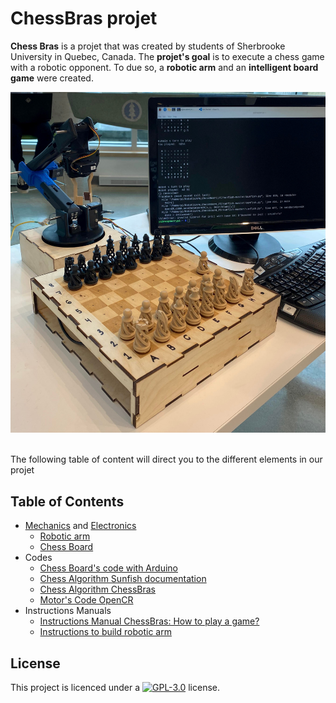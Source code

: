 
# ChessBras projet
**Chess Bras** is a projet that was created by students of Sherbrooke University in Quebec, Canada. The **projet's goal** is to execute a chess game with a robotic opponent. To due so, a **robotic arm** and an **intelligent board game** were created.

![image](https://github.com/ClanDesDindesLibres2/.github/blob/main/Projet_S4_Echiquier_Robot.jpg)

<br>The following table of content will direct you to the different elements in our projet

## Table of Contents
- [Mechanics](https://github.com/ClanDesDindesLibres2/RoboticArm_ChessBoard_Mechanic/blob/main/README.md#mechanics-robotic-arm-and-chessboard) and [Electronics](https://github.com/ClanDesDindesLibres2/RoboticArm_ChessBoard_Mechanic/blob/main/README.md#22--electrical-parts-of-the-chessboard)
   - [Robotic arm](https://github.com/ClanDesDindesLibres2/RoboticArm_ChessBoard_Mechanic#1--robotic-arm)
   - [Chess Board](https://github.com/ClanDesDindesLibres2/RoboticArm_ChessBoard_Mechanic#2--chessboard)
- Codes
   - [Chess Board's code with Arduino](https://github.com/ClanDesDindesLibres2/ChessBoard_Arduino)
   - [Chess Algorithm Sunfish documentation](https://github.com/ClanDesDindesLibres2/RoboticArm_ChessBoard_PI/tree/main/sunfish-master#introduction)
   - [Chess Algorithm ChessBras](https://github.com/ClanDesDindesLibres2/RoboticArm_ChessBoard_PI)
   - [Motor's Code OpenCR](https://github.com/ClanDesDindesLibres2/RoboticArm_OpenCR)
- Instructions Manuals
   - [Instructions Manual ChessBras: How to play a game?](https://github.com/ClanDesDindesLibres2/.github/blob/main/Instructions_Manual_ChessBras.docx)
   - [Instructions to build robotic arm](https://github.com/ClanDesDindesLibres2/RoboticArm_ChessBoard_Mechanic/blob/main/Mechanical/Assembly_manual/Arm%20assembly%20and%20modification%20guide.pdf)

## <a id="License"></a>License
This project is licenced under a  [![GPL-3.0](https://img.shields.io/badge/License-GPLv3-blue.svg?style=flat-square)](https://github.com/SPUdeS/SPUdeS/blob/main/LICENSE) license.
